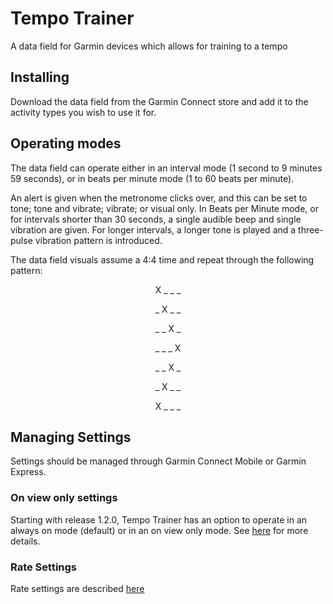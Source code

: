 # Tempo Trainer
A data field for Garmin devices which allows for training to a tempo

## Installing
Download the data field from the Garmin Connect store and add it to the activity types you wish to use it for.

## Operating modes
The data field can operate either in an interval mode (1 second to 9 minutes 59 seconds), or in beats per minute mode (1 to 60 beats per minute).

An alert is given when the metronome clicks over, and this can be set to tone; tone and vibrate; vibrate; or visual only. In Beats per Minute mode, or for intervals shorter than 30 seconds, a single audible beep and single vibration are given. For longer intervals, a longer tone is played and a three-pulse vibration pattern is introduced.

The data field visuals assume a 4:4 time and repeat through the following pattern:

<p align="center">
X _ _ _
</p>
<p align="center">
_ X _ _
</p>
<p align="center">
_ _ X _
</p>
<p align="center">
_ _ _ X
</p>
<p align="center">
_ _ X _
</p>
<p align="center">
_ X _ _
</p>
<p align="center">
X _ _ _
</p>

## Managing Settings
Settings should be managed through Garmin Connect Mobile or Garmin Express.

### On view only settings
Starting with release 1.2.0, Tempo Trainer has an option to operate in an always on mode (default) or in an on view only mode. See [here](https://github.com/adamml/tempo-trainer/blob/master/doc/on-view-only-settings.md) for more details.

### Rate Settings
Rate settings are described [here](https://github.com/adamml/tempo-trainer/blob/master/doc/rate-settings.md)